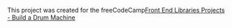 This project was created for the freeCodeCamp[Front End Libraries Projects - Build a Drum Machine](https://learn.freecodecamp.org/front-end-libraries/front-end-libraries-projects/build-a-drum-machine)